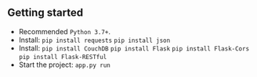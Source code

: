 ## Getting started

- Recommended `Python 3.7+`.
- Install: `pip install requests` `pip install json` 
- Install: `pip install CouchDB` `pip install Flask` `pip install Flask-Cors` `pip install Flask-RESTful`
- Start the project: `app.py run`